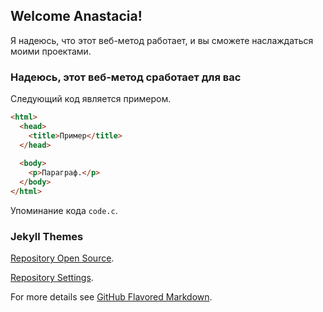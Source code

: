 ## Welcome Anastacia!

Я надеюсь, что этот веб-метод работает, и вы сможете наслаждаться моими проектами.

### Надеюсь, этот веб-метод сработает для вас

Следующий код является примером.

```html
<html>
  <head>
    <title>Пример</title>
  </head>
  
  <body>
    <p>Параграф.</p>
  </body>
</html>
```

Упоминание кода `code.c`.

### Jekyll Themes

[Repository Open Source](https://github.com/GioSJ47/gio/tree/gh-pages).

[Repository Settings](https://github.com/GioSJ47/gio/settings).

For more details see [GitHub Flavored Markdown](https://guides.github.com/features/mastering-markdown/).
